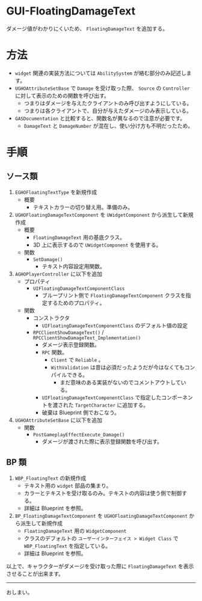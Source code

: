 # GUI-FloatingDamageText
ダメージ値がわかりにくいため、 `FloatingDamageText` を追加する。

# 方法

* `widget` 関連の実装方法については `AbilitySystem` が絡む部分のみ記述します。
* `UGHOAttributeSetBase` で `Damage` を受け取った際、 `Source` の `Controller` に対して表示のための関数を呼び出す。
	* つまりはダメージを与えたクライアントのみ呼び出すようにしている。
	* つまりは各クライアントで、自分が与えたダメージのみ表示している。
* `GASDocumentation` と比較すると、関数名が異なるので注意が必要です。
	* `DamageText` と `DamageNumber` が混在し、使い分け方も不明だったため。

# 手順

## ソース類

1. `EGHOFloatingTextType` を新規作成
	* 概要
		* テキストカラーの切り替え用。準備のみ。
1. `UGHOFloatingDamageTextComponent` を `UWidgetComponent` から派生して新規作成
	* 概要
		* `FloatingDamageText` 用の基底クラス。
		* 3D 上に表示するので `UWidgetComponent` を使用する。
	* 関数
		* `SetDamage()`
			* テキスト内容設定用関数。
1. `AGHOPlayerController` に以下を追加
	* プロパティ
		* `UIFloatingDamageTextComponentClass`
			* ブループリント側で `FloatingDamageTextComponent` クラスを指定するためのプロパティ。
	* 関数
		* コンストラクタ
			* `UIFloatingDamageTextComponentClass` のデフォルト値の設定
		* `RPCClientShowDamageText()` / `RPCClientShowDamageText_Implementation()`
			* ダメージ表示登録関数。
			* `RPC` 関数。
				* `Client` で `Reliable` 。
				* `WithValidation` は昔は必須だったようだが今はなくてもコンパイルできる。
					* まだ意味のある実装がないのでコメントアウトしている。
			* `UIFloatingDamageTextComponentClass` で指定したコンポーネントを渡された `TargetCharacter` に追加する。
			* 破棄は Blueprint 側でおこなう。　
1. `UGHOAttributeSetBase` に以下を追加
	* 関数
		* `PostGameplayEffectExecute_Damage()`
			* ダメージが渡された際に表示登録関数を呼び出す。

## BP 類

1. `WBP_FloatingText` の新規作成
	* テキスト用の `widget` 部品の集まり。
	* カラーとテキストを受け取るのみ。テキストの内容は使う側で制御する。
	* 詳細は Blueprint を参照。
1. `BP_FloatingDamageTextComponent` を `UGHOFloatingDamageTextComponent` から派生して新規作成
	* `FloatingDamageText` 用の `WidgetComponent`
	* クラスのデフォルトの `ユーザーインターフェイス > Widget Class` で `WBP_FloatingText` を指定している。
	* 詳細は Blueprint を参照。


以上で、キャラクターがダメージを受け取った際に `FloatingDamageText` を表示させることが出来ます。


-----
おしまい。
